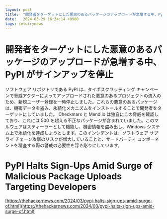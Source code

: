 ```yaml
---
layout: post
title:  "開発者をターゲットにした悪意のあるパッケージのアップロードが急増する中、PyPI がサインアップを停止"
date:   2024-03-29 16:34:14 +0900
tags: setuirynews 
---
```


# 開発者をターゲットにした悪意のあるパッケージのアップロードが急増する中、PyPI がサインアップを停止

ソフトウェア リポジトリである PyPI は、タイポスクワッティング キャンペーンで脅威アクターによってアップロードされた悪意のあるプロジェクトの流入のため、新規ユーザー登録を一時停止しました。これらの悪意のあるパッケージは、機密データを盗み、永続化メカニズムをインストールすることで開発者をターゲットにしていました。 Checkmarx と Mend.io は独自にこの脅威を確認しており、これには 500 を超える不正なパッケージが含まれていました。このマルウェアはスティーラーとして機能し、機密情報を盗み出し、Windows システム上で永続化を達成しようとします。このインシデントは、ソフトウェア サプライ チェーン攻撃のリスクが増大していることと、サードパーティ コンポーネントを精査する際の警戒の必要性を浮き彫りにしています。

# PyPI Halts Sign-Ups Amid Surge of Malicious Package Uploads Targeting Developers

[https://thehackernews.com/2024/03/pypi-halts-sign-ups-amid-surge-of.html](https://thehackernews.com/2024/03/pypi-halts-sign-ups-amid-surge-of.html)

